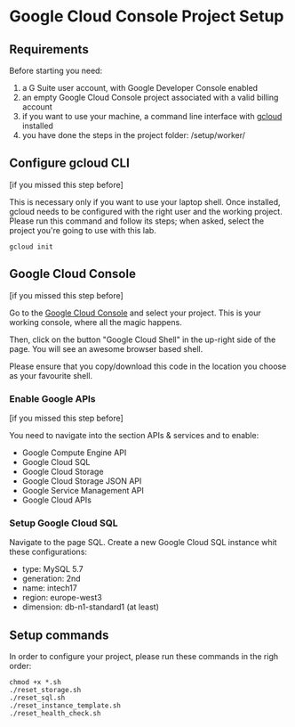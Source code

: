# Google Cloud Console Project Setup

## Requirements

Before starting you need:
1. a G Suite user account, with Google Developer Console enabled
1. an empty Google Cloud Console project associated with a valid billing account
1. if you want to use your machine, a command line interface with [gcloud](https://cloud.google.com/sdk/downloads) installed
1. you have done the steps in the project folder: /setup/worker/

## Configure gcloud CLI

[if you missed this step before]

This is necessary only if you want to use your laptop shell. Once installed, gcloud needs to be configured with the right user and the working project.
Please run this command and follow its steps; when asked, select the project you're going to use with this lab.

`gcloud init`

## Google Cloud Console

[if you missed this step before]

Go to the [Google Cloud Console](https://cloud.google.com/consoele) and select your project. This is your working console, where all the magic happens.

Then, click on the button "Google Cloud Shell" in the up-right side of the page. You will see an awesome browser based shell. 

Please ensure that you copy/download this code in the location you choose as your favourite shell.

### Enable Google APIs

[if you missed this step before]

You need to navigate into the section APIs & services and to enable:

* Google Compute Engine API
* Google Cloud SQL
* Google Cloud Storage
* Google Cloud Storage JSON API
* Google Service Management API
* Google Cloud APIs

### Setup Google Cloud SQL

Navigate to the page SQL. Create a new Google Cloud SQL instance whit these configurations:

* type: MySQL 5.7
* generation: 2nd
* name: intech17
* region: europe-west3
* dimension: db-n1-standard1 (at least)

## Setup commands

In order to configure your project, please run these commands in the righ order:

```
chmod +x *.sh
./reset_storage.sh
./reset_sql.sh
./reset_instance_template.sh
./reset_health_check.sh
```
